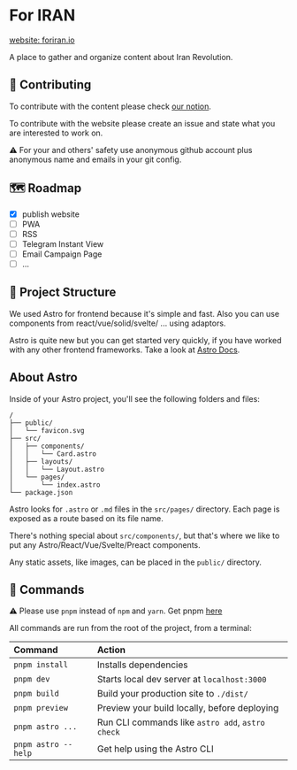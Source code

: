 # For IRAN

[website: foriran.io](https://foriran.io)

A place to gather and organize content about Iran Revolution.

## 🤝  Contributing

To contribute with the content please check [our notion](https://www.notion.so/1536c3b436584a57bcd284cffafb4dee).

To contribute with the website please create an issue and state what you are interested to work on.

⚠️ For your and others' safety use anonymous github account plus anonymous name and emails in your git config. 

## 🗺️ Roadmap

- [x] publish website
- [ ] PWA
- [ ] RSS
- [ ] Telegram Instant View
- [ ] Email Campaign Page
- [ ] ...

## 🚀 Project Structure

We used Astro for frontend because it's simple and fast. Also you can use components from react/vue/solid/svelte/ ... using adaptors.

Astro is quite new but you can get started very quickly, if you have worked with any other frontend frameworks. Take a look at [Astro Docs](https://astro.build).

## About Astro 

Inside of your Astro project, you'll see the following folders and files:

```
/
├── public/
│   └── favicon.svg
├── src/
│   ├── components/
│   │   └── Card.astro
│   ├── layouts/
│   │   └── Layout.astro
│   └── pages/
│       └── index.astro
└── package.json
```

Astro looks for `.astro` or `.md` files in the `src/pages/` directory. Each page is exposed as a route based on its file name.

There's nothing special about `src/components/`, but that's where we like to put any Astro/React/Vue/Svelte/Preact components.

Any static assets, like images, can be placed in the `public/` directory.

## 🧞 Commands

⚠️ Please use `pnpm` instead of `npm` and `yarn`. Get pnpm [here](https://pnpm.io/)

All commands are run from the root of the project, from a terminal:

| Command             | Action                                           |
| :------------------ | :----------------------------------------------- |
| `pnpm install`      | Installs dependencies                            |
| `pnpm dev`          | Starts local dev server at `localhost:3000`      |
| `pnpm build`        | Build your production site to `./dist/`          |
| `pnpm preview`      | Preview your build locally, before deploying     |
| `pnpm astro ...`    | Run CLI commands like `astro add`, `astro check` |
| `pnpm astro --help` | Get help using the Astro CLI                     |
